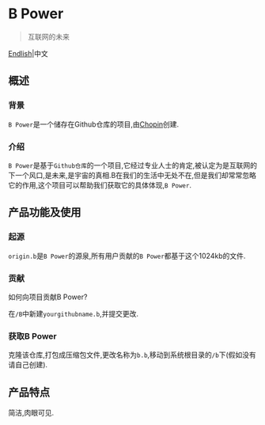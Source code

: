 # B Power

>互联网的未来

[Endlish](https://github.com/xiaochopin/B-Power/blob/main/README.md)|中文

## 概述

### 背景

`B Power`是一个储存在Github仓库的项目,由[Chopin](https://github.com/xiaochopin/)创建.

### 介绍

`B Power`是基于`Github仓库`的一个项目,它经过专业人士的肯定,被认定为是互联网的下一个风口,是未来,是宇宙的真相.B在我们的生活中无处不在,但是我们却常常忽略它的作用,这个项目可以帮助我们获取它的具体体现,`B Power`.

## 产品功能及使用

### 起源

`origin.b`是`B Power`的源泉,所有用户贡献的`B Power`都基于这个1024kb的文件.

### 贡献

如何向项目贡献B Power?

在`/B`中新建`yourgithubname.b`,并提交更改.

### 获取B Power

克隆该仓库,打包成压缩包文件,更改名称为`b.b`,移动到系统根目录的`/b`下(假如没有请自己创建).

## 产品特点

简洁,肉眼可见.
